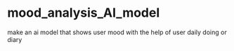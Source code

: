 # mood_analysis_AI_model
make an ai model that shows user mood with the help of user daily doing or diary
